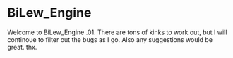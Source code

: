 # BiLew_Engine

Welcome to BiLew_Engine .01. There are tons of kinks to work out, but I will continoue to filter out the bugs as I go. 
Also any suggestions would be great. thx.
